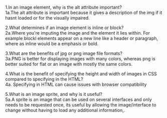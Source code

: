 1.In an image element, why is the alt attribute important?<br />
1a.The alt attribute is important because it gives a description of the img if it hasnt loaded or for the visually impaired.<br />

2.What determines if an image element is inline or block?<br />
2a.Where you're imputing the image and the element it lies within. For example blockl elements appear on a new line like a header or paragraph, where as inline would be a emphasis or bold.<br />

3.What are the benefits of jpg or png image file formats?<br />
3a.PNG is better for displaying images with many colors, whereas png is better suited for flat or an image with mostly the same colors. <br />

4.What is the benefit of specifying the height and width of images in CSS compared to specifying in the HTML?<br />
4a. Specifying in HTML can cause issues with browser compatibility<br />

5.What is an image sprite, and why is it useful?<br />
5a.A sprite is an image that can be used on several interfaces and only needs to be requested once, its useful by allowing the image/interface to change without having to load any additional information,.<br />
